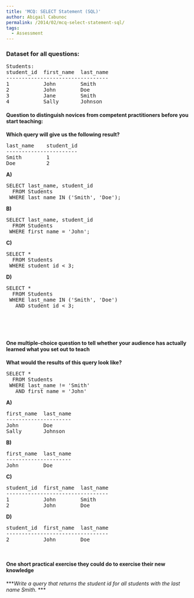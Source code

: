 ```yaml
---
title: 'MCQ: SELECT Statement (SQL)'
author: Abigail Cabunoc
permalink: /2014/02/mcq-select-statement-sql/
tags:
  - Assessment
---
```

### Dataset for all questions:

<pre>Students:
student_id  first_name  last_name
---------------------------------
1           John        Smith
2           John        Doe
3           Jane        Smith
4           Sally       Johnson</pre>

#### Question to distinguish novices from competent practitioners before you start teaching:

**Which query will give us the following result?**

<pre>last_name    student_id
-----------------------
Smith        1
Doe          2</pre>

**A)**

<pre>SELECT last_name, student_id 
  FROM Students 
 WHERE last_name IN ('Smith', 'Doe');</pre>

**B)**

<pre>SELECT last_name, student_id 
  FROM Students 
 WHERE first_name = 'John';</pre>

**C)**

<pre>SELECT * 
  FROM Students 
 WHERE student_id &lt; 3;</pre>

**D)**

<pre>SELECT * 
  FROM Students 
 WHERE last_name IN ('Smith', 'Doe') 
   AND student_id &lt; 3;</pre>

<pre><span style="color: #222222; font-family: 'Courier 10 Pitch', Courier, monospace; line-height: 21px;"> </span></pre>

&nbsp;

#### One multiple-choice question to tell whether your audience has actually learned what you set out to teach

**What would the results of this query look like?**

<pre>SELECT * 
  FROM Students 
 WHERE last_name != 'Smith' 
   AND first_name = 'John'</pre>

**A)**

<pre>first_name  last_name
---------------------
John        Doe
Sally       Johnson</pre>

**B)**

<pre>first_name  last_name
---------------------
John        Doe</pre>

**C)**

<pre>student_id  first_name  last_name
---------------------------------
1           John        Smith
2           John        Doe</pre>

**D)**

<pre>student_id  first_name  last_name
---------------------------------
2           John        Doe</pre>

&nbsp;

#### One short practical exercise they could do to exercise their new knowledge

****Write a query that returns the student id for all students with the last name Smith.* ***
